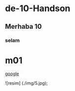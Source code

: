 # de-10-Handson
## Merhaba 10
### selam
# m01

[google](https://www.google.com)


![resim] (./img/5.jpg);
